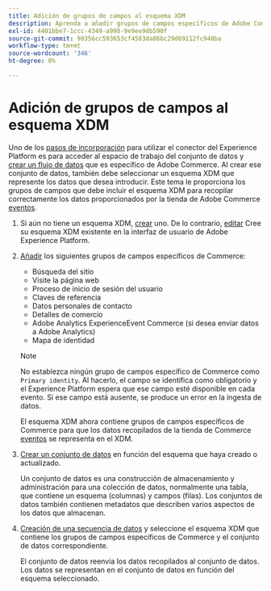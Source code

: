 ```yaml
---
title: Adición de grupos de campos al esquema XDM
description: Aprenda a añadir grupos de campos específicos de Adobe Commerce a un esquema XDM.
exl-id: 4401bbe7-1ccc-4349-a998-9e9ee9db590f
source-git-commit: 90356cc593653cf4583da86bc29d69112fc948ba
workflow-type: tm+mt
source-wordcount: '346'
ht-degree: 0%

---
```


# Adición de grupos de campos al esquema XDM

Uno de los [pasos de incorporación](overview.md#onboarding-steps) para utilizar el conector del Experience Platform es para acceder al espacio de trabajo del conjunto de datos y [crear un flujo de datos](https://experienceleague.adobe.com/docs/experience-platform/edge/datastreams/overview.html) que es específico de Adobe Commerce. Al crear ese conjunto de datos, también debe seleccionar un esquema XDM que represente los datos que desea introducir. Este tema le proporciona los grupos de campos que debe incluir el esquema XDM para recopilar correctamente los datos proporcionados por la tienda de Adobe Commerce [eventos](events.md).

1. Si aún no tiene un esquema XDM, [crear](https://experienceleague.adobe.com/docs/experience-platform/xdm/ui/resources/schemas.html#create) uno. De lo contrario, [editar](https://experienceleague.adobe.com/docs/experience-platform/xdm/ui/resources/schemas.html#edit) Cree su esquema XDM existente en la interfaz de usuario de Adobe Experience Platform.

1. [Añadir](https://experienceleague.adobe.com/docs/experience-platform/xdm/ui/resources/schemas.html#add-field-groups) los siguientes grupos de campos específicos de Commerce:

   - Búsqueda del sitio
   - Visite la página web
   - Proceso de inicio de sesión del usuario
   - Claves de referencia
   - Datos personales de contacto
   - Detalles de comercio
   - Adobe Analytics ExperienceEvent Commerce (si desea enviar datos a Adobe Analytics)
   - Mapa de identidad

   >[!NOTE]
   >
   > No establezca ningún grupo de campos específico de Commerce como `Primary identity`. Al hacerlo, el campo se identifica como obligatorio y el Experience Platform espera que ese campo esté disponible en cada evento. Si ese campo está ausente, se produce un error en la ingesta de datos.

   El esquema XDM ahora contiene grupos de campos específicos de Commerce para que los datos recopilados de la tienda de Commerce [eventos](events.md) se representa en el XDM.

1. [Crear un conjunto de datos](https://experienceleague.adobe.com/docs/platform-learn/implement-mobile-sdk/experience-cloud/platform.html#create-a-dataset) en función del esquema que haya creado o actualizado.

   Un conjunto de datos es una construcción de almacenamiento y administración para una colección de datos, normalmente una tabla, que contiene un esquema (columnas) y campos (filas). Los conjuntos de datos también contienen metadatos que describen varios aspectos de los datos que almacenan.

1. [Creación de una secuencia de datos](https://experienceleague.adobe.com/docs/experience-platform/edge/datastreams/overview.html) y seleccione el esquema XDM que contiene los grupos de campos específicos de Commerce y el conjunto de datos correspondiente.

   El conjunto de datos reenvía los datos recopilados al conjunto de datos. Los datos se representan en el conjunto de datos en función del esquema seleccionado.
